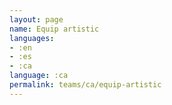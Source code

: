 ```yaml
---
layout: page
name: Equip artistic
languages:
- :en
- :es
- :ca
language: :ca
permalink: teams/ca/equip-artistic
---
```


